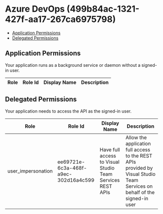 # Azure DevOps (499b84ac-1321-427f-aa17-267ca6975798)
- [Application Permissions](#application-permissions)
- [Delegated Permissions](#delegated-permissions)

## Application Permissions
Your application runs as a background service or daemon without a signed-in user.

| Role | Role Id | Display Name | Description |
|---|---|---|---|

## Delegated Permissions
Your application needs to access the API as the signed-in user. 

| Role | Role Id | Display Name | Description |
|---|---|---|---|
| user_impersonation | ee69721e-6c3a-468f-a9ec-302d16a4c599 | Have full access to Visual Studio Team Services REST APIs | Allow the application full access to the REST APIs provided by Visual Studio Team Services on behalf of the signed-in user |

